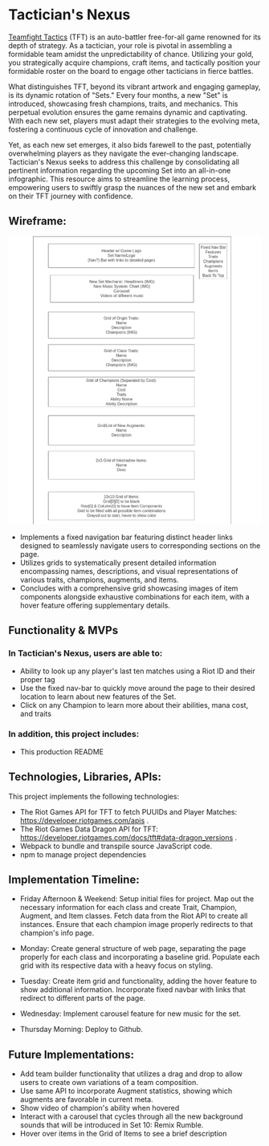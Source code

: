 # Tactician's Nexus

[Teamfight Tactics](https://teamfighttactics.leagueoflegends.com/en-us/) (TFT) is an auto-battler free-for-all game renowned for its depth of strategy. As a tactician, your role is pivotal in assembling a formidable team amidst the unpredictability of chance. Utilizing your gold, you strategically acquire champions, craft items, and tactically position your formidable roster on the board to engage other tacticians in fierce battles.

What distinguishes TFT, beyond its vibrant artwork and engaging gameplay, is its dynamic rotation of "Sets." Every four months, a new "Set" is introduced, showcasing fresh champions, traits, and mechanics. This perpetual evolution ensures the game remains dynamic and captivating. With each new set, players must adapt their strategies to the evolving meta, fostering a continuous cycle of innovation and challenge.

Yet, as each new set emerges, it also bids farewell to the past, potentially overwhelming players as they navigate the ever-changing landscape. Tactician's Nexus seeks to address this challenge by consolidating all pertinent information regarding the upcoming Set into an all-in-one infographic. This resource aims to streamline the learning process, empowering users to swiftly grasp the nuances of the new set and embark on their TFT journey with confidence.

## Wireframe: 

![TN Wireframe](./assets/wireframe/tn_wireframe.png)

* Implements a fixed navigation bar featuring distinct header links designed to seamlessly navigate users to corresponding sections on the page.
* Utilizes grids to systematically present detailed information encompassing names, descriptions, and visual representations of various traits, champions, augments, and items.
* Concludes with a comprehensive grid showcasing images of item components alongside exhaustive combinations for each item, with a hover feature offering supplementary details.

## Functionality & MVPs

### In Tactician's Nexus, users are able to:

* Ability to look up any player's last ten matches using a Riot ID and their proper tag
* Use the fixed nav-bar to quickly move around the page to their desired location to learn about new features of the Set.
* Click on any Champion to learn more about their abilities, mana cost, and traits


### In addition, this project includes:

* This production README

## Technologies, Libraries, APIs:
This project implements the following technologies:

* The Riot Games API for TFT to fetch PUUIDs and Player Matches: https://developer.riotgames.com/apis .
* The Riot Games Data Dragon API for TFT: https://developer.riotgames.com/docs/tft#data-dragon_versions .
* Webpack to bundle and transpile source JavaScript code.
* npm to manage project dependencies

## Implementation Timeline:

* Friday Afternoon & Weekend: Setup initial files for project. Map out the necessary information for each class and create Trait, Champion, Augment, and Item classes. Fetch data from the Riot API to create all instances. Ensure that each champion image properly redirects to that champion's info page.

* Monday: Create general structure of web page, separating the page properly for each class and incorporating a baseline grid. Populate each grid with its respective data with a heavy focus on styling. 

* Tuesday: Create item grid and functionality, adding the hover feature to show additional information. Incorporate fixed navbar with links that redirect to different parts of the page.

* Wednesday: Implement carousel feature for new music for the set.

* Thursday Morning: Deploy to Github.

## Future Implementations:

* Add team builder functionality that utilizes a drag and drop to allow users to create own variations of a team composition.
* Use same API to incorporate Augment statistics, showing which augments are favorable in current meta.
* Show video of champion's ability when hovered
* Interact with a carousel that cycles through all the new background sounds that will be introduced in Set 10: Remix Rumble.
* Hover over items in the Grid of Items to see a brief description